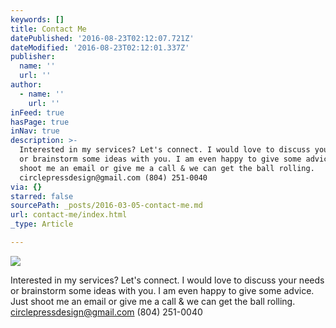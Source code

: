```yaml
---
keywords: []
title: Contact Me
datePublished: '2016-08-23T02:12:07.721Z'
dateModified: '2016-08-23T02:12:01.337Z'
publisher:
  name: ''
  url: ''
author:
  - name: ''
    url: ''
inFeed: true
hasPage: true
inNav: true
description: >-
  Interested in my services? Let's connect. I would love to discuss your needs
  or brainstorm some ideas with you. I am even happy to give some advice. Just
  shoot me an email or give me a call & we can get the ball rolling.
  circlepressdesign@gmail.com (804) 251-0040
via: {}
starred: false
sourcePath: _posts/2016-03-05-contact-me.md
url: contact-me/index.html
_type: Article

---
```

![](https://s3-us-west-2.amazonaws.com/the-grid-img/p/45da5423573031797e536391809adadee38097d0.jpg)

Interested in my services? Let's connect. I would love to discuss your needs or brainstorm some ideas with you. I am even happy to give some advice. Just shoot me an email or give me a call & we can get the ball rolling. circlepressdesign@gmail.com (804) 251-0040
